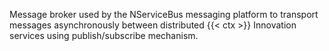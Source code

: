 Message broker used by the NServiceBus messaging platform to transport messages asynchronously between distributed {{< ctx >}} Innovation services using publish/subscribe mechanism.